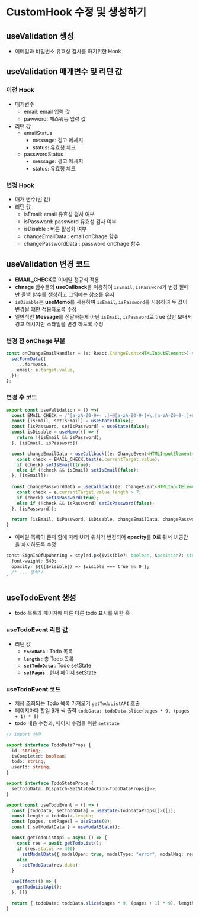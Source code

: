 # CustomHook 수정 및 생성하기

## useValidation 생성

- 이메일과 비밀번소 유효성 검사를 하기위한 Hook

## useValidation 매개변수 및 리턴 값

### 이전 Hook

- 매개변수
  - email: email 입력 값
  - pawword: 패스워등 입력 값
- 리턴 값
  - emailStatus
    - message: 경고 메세지
    - status: 유효청 체크
  - passwordStatus
    - message: 경고 메세지
    - status: 유효청 체크

### 변겅 Hook

- 매개 변수(빈 값)
- 리턴 값
  - isEmail: email 유효성 검사 여부
  - isPassword: password 유효성 검사 여부
  - isDisable : 버튼 활성화 여부
  - changeEmailData : email onChage 함수
  - changePasswordData : password onChage 함수

## useValidation 변경 코드

- **EMAIL_CHECK**로 이메일 정규식 적용
- **chnage** 함수들의 **useCallback**을 이용하여 `isEmail`, `isPassword`가 변경 될때만 콜백 함수를 생성하고 그외에는 참조를 유지
- `isDisable`는 **useMemo**를 사용하여 `isEmail`, `isPassword`를 사용하여 두 값이 변경될 떄만 적용하도록 수정
- 일반적인 **Message**를 전달하는게 아닌 `isEmail`, `isPassword`로 true 값만 보내서 경고 메시지만 스타일을 변경 하도록 수정

### 변경 전 onChage 부분

```typescript
const onChangeEmailHandler = (e: React.ChangeEvent<HTMLInputElement>) => {
  setFormData({
    ...formData,
    email: e.target.value,
  });
};
```

### 변경 후 코드

```typescript
export const useValidation = () =>{
  const EMAIL_CHECK = /^[a-zA-Z0-9+-_.]+@[a-zA-Z0-9-]+\.[a-zA-Z0-9-.]+$/;
  const [isEmail, setIsEmail] = useState(false);
  const [isPassword, setIsPassword] = useState(false);
  const isDisable = useMemo(() => {
    return !(isEmail && isPassword);
  }, [isEmail, isPassword]) 

  const changeEmailData = useCallback((e: ChangeEvent<HTMLInputElement>) => {
    const check = EMAIL_CHECK.test(e.currentTarget.value);
    if (check) setIsEmail(true);
    else if (!check && isEmail) setIsEmail(false); 
  }, [isEmail]);
  
  const changePasswordData = useCallback((e: ChangeEvent<HTMLInputElement>) => {
    const check = e.currentTarget.value.length > 7;
    if (check) setIsPassword(true);
    else if (!check && isPassword) setIsPassword(false);
  }, [isPassword]);

  return [isEmail, isPassword, isDisable, changeEmailData, changePasswordData] as const
}
```

- 이메일 목록이 존재 함에 따라 UI가 위치가 변경되어 **opacity**를 **0**로 줘서 UI공간을 차지하도록 수정

```CSS
const SignInOfUpWarring = styled.p<{$visible?: boolean, $position?: string}>`
  font-weight: 540;
  opacity: ${({$visible}) => $visible === true && 0 };
  /* ... 생략*/
`
```

## useTodoEvent 생성

- todo 목록과 페이지에 따른 다른 todo 표시를 위한 훅

### useTodoEvent 리턴 값

- 리턴 값
  - **`todoData`** : Todo 목록
  - **`length`** : 총 Todo 목록
  - **`setTodoData`** : Todo setState
  - **`setPages`** : 현재 페이지 setState

### useTodoEvent 코드

- 처음 조회되는 Todo 목록 가져오기 `getTodoListAPI` 호출
- 페이지마다 할일 9개 씩 출력 `todoData: todoData.slice(pages * 9, (pages + 1) * 9)`
- todo 내용 수정과, 페이지 수정을 위한 `setState`

```typescript
// import 생략

export interface TodoDataProps {
  id: string;
  isCompleted: boolean;
  todo: string;
  userId: string;
}

export interface TodoStateProps {
  setTodoData: Dispatch<SetStateAction<TodoDataProps[]>>;
}

export const useTodoEvent = () => {
  const [todoData, setTodoData] = useState<TodoDataProps[]>([]);
  const length = todoData.length;
  const [pages, setPages] = useState(0);
  const { setModalData } = useModalState();

  const getTodoListApi = async () => {
    const res = await getTodoList();
    if (res.status >= 400)
      setModalData({ modalOpen: true, modalType: "error", modalMsg: res.data});
    else 
      setTodoData(res.data);
  }

  useEffect(() => {
    getTodoListApi();
  }, [])

  return { todoData: todoData.slice(pages * 9, (pages + 1) * 9), length, setTodoData, setPages };
}
```
